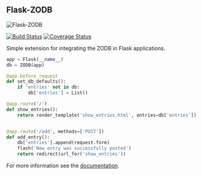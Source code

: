 Flask-ZODB
----------

![Flask-ZODB][logo]

[![Build Status](https://travis-ci.org/Kyah/flask-zodb.svg)](https://travis-ci.org/Kyah/flask-zodb)
[![Coverage Status](https://coveralls.io/repos/Kyah/flask-zodb/badge.svg?branch=master&service=github)](https://coveralls.io/github/Kyah/flask-zodb?branch=master)


Simple extension for integrating the ZODB in Flask applications.

```python
app = Flask(__name__)
db = ZODB(app)

@app.before_request
def set_db_defaults():
    if 'entries' not in db:
        db['entries'] = List()

@app.route('/')
def show_entries():
    return render_template('show_entries.html', entries=db['entries'])


@app.route('/add', methods=['POST'])
def add_entry():
    db['entries'].append(request.form)
    flash('New entry was successfully posted')
    return redirect(url_for('show_entries'))
```

For more information see the [documentation][docs].


[docs]: http://packages.python.org/Flask-ZODB/
[logo]: https://github.com/dag/flask-zodb/raw/master/docs/_static/flask-zodb.png
